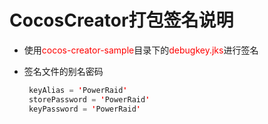 # **CocosCreator打包签名说明**
- 使用<font color="red">cocos-creator-sample</font>目录下的<font color="red">debugkey.jks</font>进行签名

- 签名文件的别名密码

  ```java
   keyAlias = 'PowerRaid'
   storePassword = 'PowerRaid'
   keyPassword = 'PowerRaid'
  ```

  

